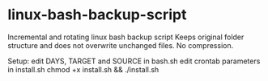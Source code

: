 # linux-bash-backup-script

Incremental and rotating linux bash backup script
Keeps original folder structure and does not overwrite unchanged files. No compression.

Setup:
edit DAYS, TARGET and SOURCE in bash.sh
edit crontab parameters in install.sh
chmod +x install.sh && ./install.sh
